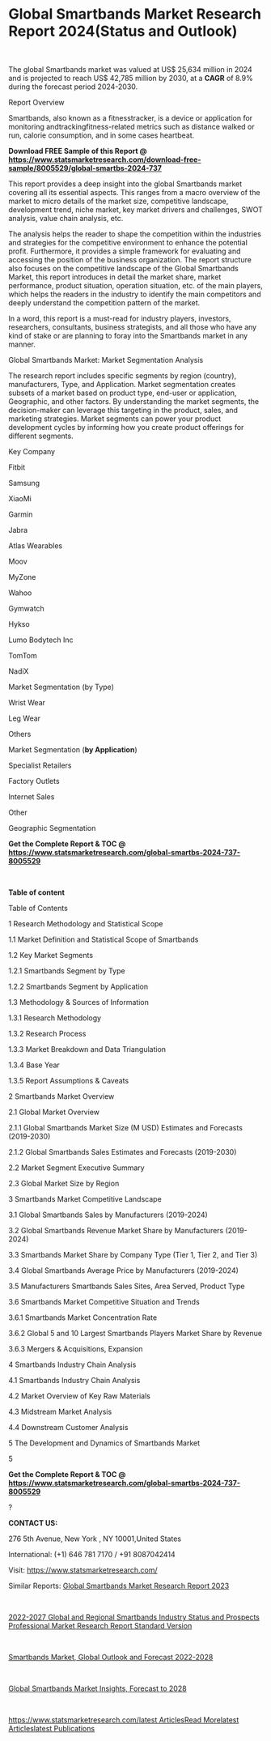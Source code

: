 <h1>Global Smartbands Market Research Report 2024(Status and Outlook)</h1><br/><p>The global Smartbands market was valued at US$ 25,634 million in 2024 and is projected to reach US$ 42,785 million by 2030, at a <strong>CAGR</strong> of 8.9% during the forecast period 2024-2030.</p>
 
 
 
 <p>Report Overview</p>
 
 
 
 <p>Smartbands, also known as a fitnesstracker, is a device or application for monitoring andtrackingfitness-related metrics such as distance walked or run, calorie consumption, and in some cases heartbeat.</p>
 
 
 
 <p><strong>Download FREE Sample of this Report @ <a href="https://www.statsmarketresearch.com/download-free-sample/8005529/global-smartbs-2024-737">https://www.statsmarketresearch.com/download-free-sample/8005529/global-smartbs-2024-737</a></strong></p>
 
 
 
 <p>This report provides a deep insight into the global Smartbands market covering all its essential aspects. This ranges from a macro overview of the market to micro details of the market size, competitive landscape, development trend, niche market, key market drivers and challenges, SWOT analysis, value chain analysis, etc.</p>
 
 
 
 <p>The analysis helps the reader to shape the competition within the industries and strategies for the competitive environment to enhance the potential profit. Furthermore, it provides a simple framework for evaluating and accessing the position of the business organization. The report structure also focuses on the competitive landscape of the Global Smartbands Market, this report introduces in detail the market share, market performance, product situation, operation situation, etc. of the main players, which helps the readers in the industry to identify the main competitors and deeply understand the competition pattern of the market.</p>
 
 
 
 <p>In a word, this report is a must-read for industry players, investors, researchers, consultants, business strategists, and all those who have any kind of stake or are planning to foray into the Smartbands market in any manner.</p>
 
 
 
 <p>Global Smartbands Market: Market Segmentation Analysis</p>
 
 
 
 <p>The research report includes specific segments by region (country), manufacturers, Type, and Application. Market segmentation creates subsets of a market based on product type, end-user or application, Geographic, and other factors. By understanding the market segments, the decision-maker can leverage this targeting in the product, sales, and marketing strategies. Market segments can power your product development cycles by informing how you create product offerings for different segments.</p>
 
 
 
 <p>Key Company</p>
 
 
 
 <p>Fitbit</p>
 
 
 
 <p>Samsung</p>
 
 
 
 <p>XiaoMi</p>
 
 
 
 <p>Garmin</p>
 
 
 
 <p>Jabra</p>
 
 
 
 <p>Atlas Wearables</p>
 
 
 
 <p>Moov</p>
 
 
 
 <p>MyZone</p>
 
 
 
 <p>Wahoo</p>
 
 
 
 <p>Gymwatch</p>
 
 
 
 <p>Hykso</p>
 
 
 
 <p>Lumo Bodytech Inc</p>
 
 
 
 <p>TomTom</p>
 
 
 
 <p>NadiX</p>
 
 
 
 <p>Market Segmentation (by Type)</p>
 
 
 
 <p>Wrist Wear</p>
 
 
 
 <p>Leg Wear</p>
 
 
 
 <p>Others</p>
 
 
 
 <p>Market Segmentation (<strong>by Application</strong>)</p>
 
 
 
 <p>Specialist Retailers</p>
 
 
 
 <p>Factory Outlets</p>
 
 
 
 <p>Internet Sales</p>
 
 
 
 <p>Other</p>
 
 
 
 <p>Geographic Segmentation</p>
 
 
 
 <div><b>Get the Complete Report & TOC @ <a href="https://www.statsmarketresearch.com/global-smartbs-2024-737-8005529">https://www.statsmarketresearch.com/global-smartbs-2024-737-8005529</a></b></div>
 
 
 
 <p><br />
 
 <b>Table of content</b></p>
 
 
 
 <p>Table of Contents<br />
 
 1 Research Methodology and Statistical Scope<br />
 
 1.1 Market Definition and Statistical Scope of Smartbands<br />
 
 1.2 Key Market Segments<br />
 
 1.2.1 Smartbands Segment by Type<br />
 
 1.2.2 Smartbands Segment by Application<br />
 
 1.3 Methodology & Sources of Information<br />
 
 1.3.1 Research Methodology<br />
 
 1.3.2 Research Process<br />
 
 1.3.3 Market Breakdown and Data Triangulation<br />
 
 1.3.4 Base Year<br />
 
 1.3.5 Report Assumptions & Caveats<br />
 
 2 Smartbands Market Overview<br />
 
 2.1 Global Market Overview<br />
 
 2.1.1 Global Smartbands Market Size (M USD) Estimates and Forecasts (2019-2030)<br />
 
 2.1.2 Global Smartbands Sales Estimates and Forecasts (2019-2030)<br />
 
 2.2 Market Segment Executive Summary<br />
 
 2.3 Global Market Size by Region<br />
 
 3 Smartbands Market Competitive Landscape<br />
 
 3.1 Global Smartbands Sales by Manufacturers (2019-2024)<br />
 
 3.2 Global Smartbands Revenue Market Share by Manufacturers (2019-2024)<br />
 
 3.3 Smartbands Market Share by Company Type (Tier 1, Tier 2, and Tier 3)<br />
 
 3.4 Global Smartbands Average Price by Manufacturers (2019-2024)<br />
 
 3.5 Manufacturers Smartbands Sales Sites, Area Served, Product Type<br />
 
 3.6 Smartbands Market Competitive Situation and Trends<br />
 
 3.6.1 Smartbands Market Concentration Rate<br />
 
 3.6.2 Global 5 and 10 Largest Smartbands Players Market Share by Revenue<br />
 
 3.6.3 Mergers & Acquisitions, Expansion<br />
 
 4 Smartbands Industry Chain Analysis<br />
 
 4.1 Smartbands Industry Chain Analysis<br />
 
 4.2 Market Overview of Key Raw Materials<br />
 
 4.3 Midstream Market Analysis<br />
 
 4.4 Downstream Customer Analysis<br />
 
 5 The Development and Dynamics of Smartbands Market<br />
 
 5</p>
 
 
 
 <div><b>Get the Complete Report & TOC @ <a href="https://www.statsmarketresearch.com/global-smartbs-2024-737-8005529">https://www.statsmarketresearch.com/global-smartbs-2024-737-8005529</a></b></div>
 
 
 
 <p>? </p>
 
 
 
 <p><b>CONTACT US:</b><br />
 
 276 5th Avenue, New York , NY 10001,United States<br />
 
 International: (+1) 646 781 7170 / +91 8087042414<br />
 
 Visit: <a href="https://www.statsmarketresearch.com/">https://www.statsmarketresearch.com/</a><br />
 
 Similar Reports: <a href="https://www.statsmarketresearch.com/global-smartbs-2024-737-8005529">Global Smartbands Market Research Report 2023</a><br />
 
 <br />
 
 <a href="https://www.statsmarketresearch.com/global-smartbs-2024-737-8005529">2022-2027 Global and Regional Smartbands Industry Status and Prospects Professional Market Research Report Standard Version</a><br />
 
 <br />
 
 <a href="https://www.statsmarketresearch.com/global-smartbs-2024-737-8005529">Smartbands Market, Global Outlook and Forecast 2022-2028</a><br />
 
 <br />
 
 <a href="https://www.statsmarketresearch.com/global-smartbs-2024-737-8005529">Global Smartbands Market Insights, Forecast to 2028</a><br />
 
 <br />
 
 <a href="https://gyeongbokgung.com">https://www.statsmarketresearch.com/</a><a href="https://hallyeomaritime.com">latest Articles</a><a href="https://jingwansa.com">Read More</a><a href="https://nguoiviet.jp/">latest Articles</a><a href="https://www.intelmarketresearch.com/">latest Publications</a></p>